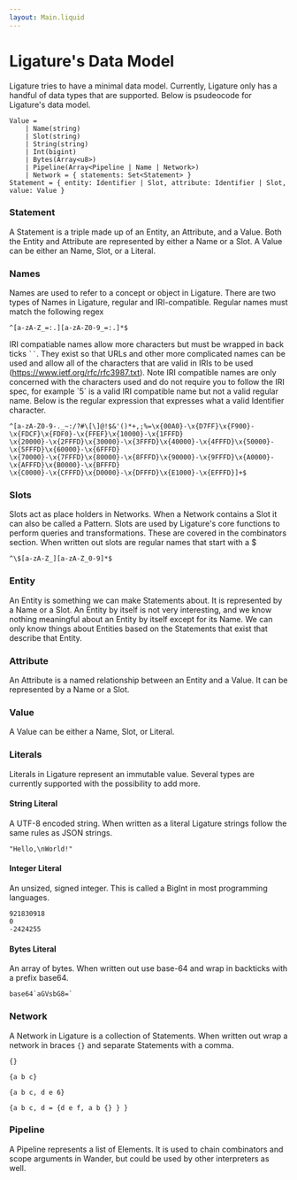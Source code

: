```yaml
---
layout: Main.liquid
---
```


# Ligature's Data Model

Ligature tries to have a minimal data model.
Currently, Ligature only has a handful of data types that are supported.
Below is psudeocode for Ligature's data model.

```
Value =
    | Name(string)
    | Slot(string)
    | String(string)
    | Int(bigint)
    | Bytes(Array<u8>)
    | Pipeline(Array<Pipeline | Name | Network>)
    | Network = { statements: Set<Statement> }
Statement = { entity: Identifier | Slot, attribute: Identifier | Slot, value: Value }
```

### Statement

A Statement is a triple made up of an Entity, an Attribute, and a Value.
Both the Entity and Attribute are represented by either a Name or a Slot.
A Value can be either an Name, Slot, or a Literal.

### Names

Names are used to refer to a concept or object in Ligature.
There are two types of Names in Ligature, regular and IRI-compatible.
Regular names must match the following regex

```regexp
^[a-zA-Z_=:.][a-zA-Z0-9_=:.]*$
```

IRI compatiable names allow more characters but must be wrapped in back ticks ``` `` ```.
They exist so that URLs and other more complicated names can be used and allow all of the characters
that are valid in IRIs to be used (https://www.ietf.org/rfc/rfc3987.txt).
Note IRI compatible names are only concerned with the characters used and do not require you to follow
the IRI spec, for example \`5\` is a valid IRI compatible name but not a valid regular name.
Below is the regular expression that expresses what a valid Identifier character.

```regexp
^[a-zA-Z0-9-._~:/?#\[\]@!$&'()*+,;%=\x{00A0}-\x{D7FF}\x{F900}-\x{FDCF}\x{FDF0}-\x{FFEF}\x{10000}-\x{1FFFD}
\x{20000}-\x{2FFFD}\x{30000}-\x{3FFFD}\x{40000}-\x{4FFFD}\x{50000}-\x{5FFFD}\x{60000}-\x{6FFFD}
\x{70000}-\x{7FFFD}\x{80000}-\x{8FFFD}\x{90000}-\x{9FFFD}\x{A0000}-\x{AFFFD}\x{B0000}-\x{BFFFD}
\x{C0000}-\x{CFFFD}\x{D0000}-\x{DFFFD}\x{E1000}-\x{EFFFD}]+$
```

### Slots

Slots act as place holders in Networks.
When a Network contains a Slot it can also be called a Pattern.
Slots are used by Ligature's core functions to perform queries and transformations.
These are covered in the combinators section.
When written out slots are regular names that start with a $

```regexp
^\$[a-zA-Z_][a-zA-Z_0-9]*$
```

### Entity

An Entity is something we can make Statements about.
It is represented by a Name or a Slot.
An Entity by itself is not very interesting,
and we know nothing meaningful about an Entity by itself except for its Name.
We can only know things about Entities based on the Statements that exist that describe that Entity.

### Attribute

An Attribute is a named relationship between an Entity and a Value.
It can be represented by a Name or a Slot.

### Value

A Value can be either a Name, Slot, or Literal.

### Literals

Literals in Ligature represent an immutable value.
Several types are currently supported with the possibility to add more.

#### String Literal

A UTF-8 encoded string.
When written as a literal Ligature strings follow the same rules as JSON strings.

```
"Hello,\nWorld!"
```

#### Integer Literal

An unsized, signed integer.
This is called a BigInt in most programming languages.

```
921830918
0
-2424255
```

#### Bytes Literal

An array of bytes.
When written out use base-64 and wrap in backticks with a prefix base64.

```
base64`aGVsbG8=`
```

### Network

A Network in Ligature is a collection of Statements.
When written out wrap a network in braces `{}` and separate Statements with a comma.

```
{}

{a b c}

{a b c, d e 6}

{a b c, d = {d e f, a b {} } }
```

### Pipeline

A Pipeline represents a list of Elements.
It is used to chain combinators and scope arguments in Wander, but could be used by other interpreters as well.
